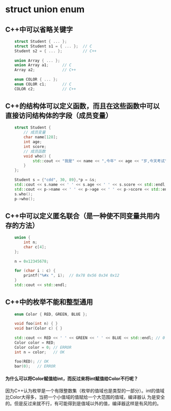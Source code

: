# struct union enum
## C++中可以省略关键字
```c++
    struct Student { ... };
    struct Student s1 = { ... };  // C
    Student s2 = { ... };         // C++
    
    union Array { ... };
    union Array a1;      // C
    Array a2;            // C++
    
    enum COLOR { ... };
    enum COLOR c1;       // C
    COLOR c2;            // C++
```
## C++的结构体可以定义函数，而且在这些函数中可以直接访问结构体的字段（成员变量）
```c++
    struct Student {
        // 成员变量
        char name[128];
        int age;
        int score;
        // 成员函数
        void who() {
            std::cout << "我是" << name << ",今年" << age << "岁,今天考试" << score << "分." << std::endl;
        }
    };
    
    Student s = {"cdd", 30, 89},*p = &s;
    std::cout << s.name << ' ' << s.age << ' ' << s.score << std::endl;
    std::cout << p->name << ' ' << p->age << ' ' << p->score << std::endl;
    s.who();
    p->who();
```
## C++中可以定义匿名联合（是一种使不同变量共用内存的方法）
```c++
    union {
        int n;
        char c[4];
    };
    
    n = 0x12345678;
    
    for (char i : c) {
        printf("%#x ", i);  // 0x78 0x56 0x34 0x12
    }
    std::cout << std::endl;
```
## C++中的枚举不能和整型通用
```c++
    enum Color { RED, GREEN, BLUE };
    
    void foo(int n) { }
    void bar(Color c) { }
    
    std::cout << RED << ' ' << GREEN << ' ' << BLUE << std::endl; // 0 1 2
    Color color = RED;
    Color color = 0; // ERROR
    int n = color;   // OK
    
    foo(RED); // OK
    bar(0);   // ERROR
```
#### 为什么可以将Color赋值给int，而反过来将int赋值给Color不行呢？  
因为C++认为枚举是一个有限整数集（枚举的值域也是类型的一部分）。int的值域比Color大得多，当把一个小值域的值赋给一个大范围的值域，编译器认
为是安全的。但是反过来就不行，有可能得到是值域以外的值，编译器这样是有风险的。

